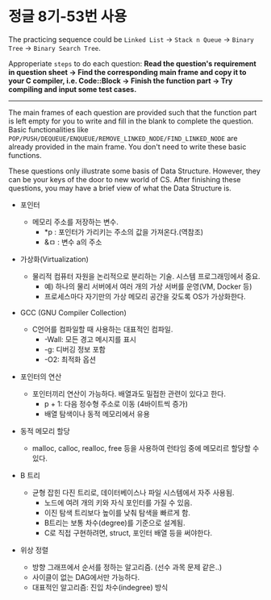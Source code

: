 # 정글 8기-53번 사용

The practicing sequence could be `Linked List` -> `Stack n Queue` -> `Binary Tree` -> `Binary Search Tree`.


Approperiate `steps` to do each question: **Read the question's requirement in question sheet -> Find the corresponding main frame and copy it to your C compiler, i.e. Code::Block -> Finish the function part -> Try compiling and input some test cases.**
***

The main frames of each question are provided such that the function part is left empty for you to write and fill in the blank to complete the question. Basic functionalities like `POP/PUSH/DEQUEUE/ENQUEUE/REMOVE_LINKED_NODE/FIND_LINKED_NODE` are already provided in the main frame. You don't need to write these basic functions.

These questions only illustrate some basis of Data Structure. However, they can be your keys of the door to new world of CS. After finishing these questions, you may have a brief view of what the Data Structure is.

* 포인터
	- 메모리 주소를 저장하는 변수.
		- *p : 포인터가 가리키는 주소의 값을 가져온다.(역참조)
		- &ㅁ : 변수 a의 주소

* 가상화(Virtualization)
	- 물리적 컴퓨터 자원을 논리적으로 분리하는 기술. 시스템 프로그래밍에서 중요.
		- 예) 하나의 물리 서버에서 여러 개의 가상 서버를 운영(VM, Docker 등)
		- 프로세스마다 자기만의 가상 메모리 공간을 갖도록 OS가 가상화한다.

* GCC (GNU Compiler Collection)
	- C언어를 컴파일할 때 사용하는 대표적인 컴파일.
		- -Wall: 모든 경고 메시지를 표시
		- -g: 디버깅 정보 포함
		- -O2: 최적화 옵션

* 포인터의 연산
	- 포인터끼리 연산이 가능하다. 배열과도 밀접한 관련이 있다고 한다.
		- p + 1: 다음 정수형 주소로 이동 (4바이트씩 증가)
		- 배열 탐색이나 동적 메모리에서 유용

* 동적 메모리 할당
	- malloc, calloc, realloc, free 등을 사용하여 런타임 중에 메모리르 할당할 수 있다.

* B 트리
	- 균형 잡힌 다진 트리로, 데이터베이스나 파일 시스템에서 자주 사용됨.
		- 노드에 여려 개의 키와 자식 포인터를 가질 수 있음.
		- 이진 탐색 트리보다 높이를 낮춰 탐색을 빠르게 함.
		- B트리는 보통 차수(degree)를 기준으로 설계됨.
		- C로 직접 구현하려면, struct, 포인터 배열 등을 써야한다.

* 위상 정렬
	- 방향 그래프에서 순서를 정하는 알고리즘. (선수 과목 문제 같은..)
	- 사이클이 없는 DAG에서만 가능하다.
	- 대표적인 알고리즘: 진입 차수(indegree) 방식
